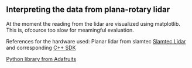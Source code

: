 
Interpreting the data from plana-rotary lidar
---------------------------------------------

At the moment the reading from the lidar are visualized using matplotlib. This is, ofcource too slow for meamingful evaluation.



References for the hardware used:
Planar lidar from slamtec
[Slamtec Lidar](http://www.slamtec.com/en/support#rplidar-a1) and corresponding [C++ SDK](https://github.com/Slamtec/rplidar_sdk)

[Python library from Adafruits](https://learn.adafruit.com/slamtec-rplidar-on-pi/cpython-on-raspberry-pi)
